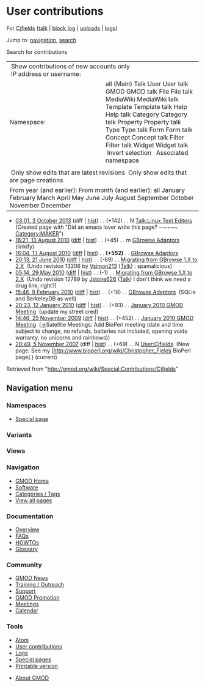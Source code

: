 <div id="mw-page-base" class="noprint">

</div>

<div id="mw-head-base" class="noprint">

</div>

<div id="content" class="mw-body" role="main">

<span id="top"></span>

<div id="mw-js-message" style="display:none;">

</div>



# <span dir="auto">User contributions</span>

<div id="bodyContent">

<div id="contentSub">

For [Cjfields](/wiki/User:Cjfields "User:Cjfields") (<a
href="/mediawiki/index.php?title=User_talk:Cjfields&amp;action=edit&amp;redlink=1"
class="new" title="User talk:Cjfields (page does not exist)">talk</a> \|
[block
log](/mediawiki/index.php?title=Special:Log/block&page=User%3ACjfields "Special:Log/block")
\|
[uploads](/wiki/Special:ListFiles/Cjfields "Special:ListFiles/Cjfields")
\| [logs](/wiki/Special:Log/Cjfields "Special:Log/Cjfields"))

</div>

<div id="jump-to-nav" class="mw-jump">

Jump to: [navigation](#mw-navigation), [search](#p-search)

</div>

<div id="mw-content-text">

Search for contributions

<table class="mw-contributions-table">
<colgroup>
<col style="width: 50%" />
<col style="width: 50%" />
</colgroup>
<tbody>
<tr class="odd">
<td colspan="2"> Show contributions of new accounts only<br />
 IP address or username:</td>
</tr>
<tr class="even">
<td class="mw-label">Namespace:</td>
<td>all (Main) Talk User User talk GMOD GMOD talk File File talk
MediaWiki MediaWiki talk Template Template talk Help Help talk Category
Category talk Property Property talk Type Type talk Form Form talk
Concept Concept talk Filter Filter talk Widget Widget talk  
 Invert selection 
 Associated namespace </td>
</tr>
<tr class="odd">
<td colspan="2"></td>
</tr>
<tr class="even">
<td colspan="2"> Only show edits that are latest revisions
 Only show edits that are page creations</td>
</tr>
<tr class="odd">
<td colspan="2">From year (and earlier): From month (and earlier): all
January February March April May June July August September October
November December</td>
</tr>
</tbody>
</table>

- <a
  href="/mediawiki/index.php?title=Talk:Linux_Text_Editors&amp;oldid=24602"
  class="mw-changeslist-date" title="Talk:Linux Text Editors">03:01, 3
  October 2013</a> (diff \|
  [hist](/mediawiki/index.php?title=Talk:Linux_Text_Editors&action=history "Talk:Linux Text Editors"))
  <span class="mw-changeslist-separator">. .</span>
  <span class="mw-plusminus-pos" dir="ltr"
  title="142 bytes after change">(+142)</span>‎
  <span class="mw-changeslist-separator">. .</span> N
  <a href="/wiki/Talk:Linux_Text_Editors" class="mw-contributions-title"
  title="Talk:Linux Text Editors">Talk:Linux Text Editors</a> ‎
  <span class="comment">(Created page with "Did an emacs lover write
  this page? --\~\~\~~
  [Category:MAKER](/wiki/Category:MAKER "Category:MAKER")")</span>
- <a href="/mediawiki/index.php?title=GBrowse_Adaptors&amp;oldid=14173"
  class="mw-changeslist-date" title="GBrowse Adaptors">16:21, 13 August
  2010</a>
  ([diff](/mediawiki/index.php?title=GBrowse_Adaptors&diff=prev&oldid=14173 "GBrowse Adaptors")
  \|
  [hist](/mediawiki/index.php?title=GBrowse_Adaptors&action=history "GBrowse Adaptors"))
  <span class="mw-changeslist-separator">. .</span>
  <span class="mw-plusminus-pos" dir="ltr"
  title="2,881 bytes after change">(+45)</span>‎
  <span class="mw-changeslist-separator">. .</span> m
  <a href="/wiki/GBrowse_Adaptors" class="mw-contributions-title"
  title="GBrowse Adaptors">GBrowse Adaptors</a> ‎
  <span class="comment">(linkify)</span>
- <a href="/mediawiki/index.php?title=GBrowse_Adaptors&amp;oldid=14172"
  class="mw-changeslist-date" title="GBrowse Adaptors">16:04, 13 August
  2010</a>
  ([diff](/mediawiki/index.php?title=GBrowse_Adaptors&diff=prev&oldid=14172 "GBrowse Adaptors")
  \|
  [hist](/mediawiki/index.php?title=GBrowse_Adaptors&action=history "GBrowse Adaptors"))
  <span class="mw-changeslist-separator">. .</span> **(+552)**‎
  <span class="mw-changeslist-separator">. .</span>
  <a href="/wiki/GBrowse_Adaptors" class="mw-contributions-title"
  title="GBrowse Adaptors">GBrowse Adaptors</a> ‎
- <a
  href="/mediawiki/index.php?title=Migrating_from_GBrowse_1.X_to_2.X&amp;oldid=13281"
  class="mw-changeslist-date"
  title="Migrating from GBrowse 1.X to 2.X">20:13, 21 June 2010</a>
  ([diff](/mediawiki/index.php?title=Migrating_from_GBrowse_1.X_to_2.X&diff=prev&oldid=13281 "Migrating from GBrowse 1.X to 2.X")
  \|
  [hist](/mediawiki/index.php?title=Migrating_from_GBrowse_1.X_to_2.X&action=history "Migrating from GBrowse 1.X to 2.X"))
  <span class="mw-changeslist-separator">. .</span>
  <span class="mw-plusminus-neg" dir="ltr"
  title="6,595 bytes after change">(-69)</span>‎
  <span class="mw-changeslist-separator">. .</span>
  <a href="/wiki/Migrating_from_GBrowse_1.X_to_2.X"
  class="mw-contributions-title"
  title="Migrating from GBrowse 1.X to 2.X">Migrating from GBrowse 1.X to
  2.X</a> ‎ <span class="comment">(Undo revision 13206 by
  [Vsimon213](/wiki/Special:Contributions/Vsimon213 "Special:Contributions/Vsimon213")
  (<a
  href="/mediawiki/index.php?title=User_talk:Vsimon213&amp;action=edit&amp;redlink=1"
  class="new" title="User talk:Vsimon213 (page does not exist)">Talk</a>)
  : spamalicious)</span>
- <a
  href="/mediawiki/index.php?title=Migrating_from_GBrowse_1.X_to_2.X&amp;oldid=12790"
  class="mw-changeslist-date"
  title="Migrating from GBrowse 1.X to 2.X">05:14, 29 May 2010</a>
  ([diff](/mediawiki/index.php?title=Migrating_from_GBrowse_1.X_to_2.X&diff=prev&oldid=12790 "Migrating from GBrowse 1.X to 2.X")
  \|
  [hist](/mediawiki/index.php?title=Migrating_from_GBrowse_1.X_to_2.X&action=history "Migrating from GBrowse 1.X to 2.X"))
  <span class="mw-changeslist-separator">. .</span>
  <span class="mw-plusminus-neg" dir="ltr"
  title="6,659 bytes after change">(-1)</span>‎
  <span class="mw-changeslist-separator">. .</span>
  <a href="/wiki/Migrating_from_GBrowse_1.X_to_2.X"
  class="mw-contributions-title"
  title="Migrating from GBrowse 1.X to 2.X">Migrating from GBrowse 1.X to
  2.X</a> ‎ <span class="comment">(Undo revision 12789 by
  [Jstone626](/wiki/Special:Contributions/Jstone626 "Special:Contributions/Jstone626")
  (<a
  href="/mediawiki/index.php?title=User_talk:Jstone626&amp;action=edit&amp;redlink=1"
  class="new" title="User talk:Jstone626 (page does not exist)">Talk</a>)
  I don't think we need a drug link, right?)</span>
- <a href="/mediawiki/index.php?title=GBrowse_Adaptors&amp;oldid=11923"
  class="mw-changeslist-date" title="GBrowse Adaptors">15:46, 9 February
  2010</a>
  ([diff](/mediawiki/index.php?title=GBrowse_Adaptors&diff=prev&oldid=11923 "GBrowse Adaptors")
  \|
  [hist](/mediawiki/index.php?title=GBrowse_Adaptors&action=history "GBrowse Adaptors"))
  <span class="mw-changeslist-separator">. .</span>
  <span class="mw-plusminus-pos" dir="ltr"
  title="2,100 bytes after change">(+18)</span>‎
  <span class="mw-changeslist-separator">. .</span>
  <a href="/wiki/GBrowse_Adaptors" class="mw-contributions-title"
  title="GBrowse Adaptors">GBrowse Adaptors</a> ‎
  <span class="comment">(SQLie and BerkeleyDB as well)</span>
- <a
  href="/mediawiki/index.php?title=January_2010_GMOD_Meeting&amp;oldid=11246"
  class="mw-changeslist-date" title="January 2010 GMOD Meeting">20:23, 12
  January 2010</a>
  ([diff](/mediawiki/index.php?title=January_2010_GMOD_Meeting&diff=prev&oldid=11246 "January 2010 GMOD Meeting")
  \|
  [hist](/mediawiki/index.php?title=January_2010_GMOD_Meeting&action=history "January 2010 GMOD Meeting"))
  <span class="mw-changeslist-separator">. .</span>
  <span class="mw-plusminus-pos" dir="ltr"
  title="15,225 bytes after change">(+93)</span>‎
  <span class="mw-changeslist-separator">. .</span>
  <a href="/wiki/January_2010_GMOD_Meeting" class="mw-contributions-title"
  title="January 2010 GMOD Meeting">January 2010 GMOD Meeting</a> ‎
  <span class="comment">(update my street cred)</span>
- <a
  href="/mediawiki/index.php?title=January_2010_GMOD_Meeting&amp;oldid=10735"
  class="mw-changeslist-date" title="January 2010 GMOD Meeting">14:46, 25
  November 2009</a>
  ([diff](/mediawiki/index.php?title=January_2010_GMOD_Meeting&diff=prev&oldid=10735 "January 2010 GMOD Meeting")
  \|
  [hist](/mediawiki/index.php?title=January_2010_GMOD_Meeting&action=history "January 2010 GMOD Meeting"))
  <span class="mw-changeslist-separator">. .</span>
  <span class="mw-plusminus-pos" dir="ltr"
  title="5,395 bytes after change">(+452)</span>‎
  <span class="mw-changeslist-separator">. .</span>
  <a href="/wiki/January_2010_GMOD_Meeting" class="mw-contributions-title"
  title="January 2010 GMOD Meeting">January 2010 GMOD Meeting</a> ‎
  <span class="comment">([→](/wiki/January_2010_GMOD_Meeting#Satellite_Meetings "January 2010 GMOD Meeting")‎<span dir="auto"><span class="autocomment">Satellite
  Meetings: </span> Add BioPerl meeting (date and time subject to
  change, no refunds, batteries not included, opening voids warranty, no
  unicorns and rainbows)</span>)</span>
- <a href="/mediawiki/index.php?title=User:Cjfields&amp;oldid=3307"
  class="mw-changeslist-date" title="User:Cjfields">20:49, 5 November
  2007</a> (diff \|
  [hist](/mediawiki/index.php?title=User:Cjfields&action=history "User:Cjfields"))
  <span class="mw-changeslist-separator">. .</span>
  <span class="mw-plusminus-pos" dir="ltr"
  title="69 bytes after change">(+69)</span>‎
  <span class="mw-changeslist-separator">. .</span> N
  <a href="/wiki/User:Cjfields" class="mw-contributions-title"
  title="User:Cjfields">User:Cjfields</a> ‎ <span class="comment">(New
  page: See my \[http://www.bioperl.org/wiki/Christopher_Fields BioPerl
  page\].)</span> <span class="mw-uctop">(current)</span>

</div>

<div class="printfooter">

Retrieved from "<http://gmod.org/wiki/Special:Contributions/Cjfields>"

</div>

<div id="catlinks" class="catlinks catlinks-allhidden">

</div>

<div class="visualClear">

</div>

</div>

</div>

<div id="mw-navigation">

## Navigation menu

<div id="mw-head">



<div id="left-navigation">

<div id="p-namespaces" class="vectorTabs" role="navigation"
aria-labelledby="p-namespaces-label">

### Namespaces

- <span id="ca-nstab-special">[Special
  page](/wiki/Special:Contributions/Cjfields "This is a special page, you cannot edit the page itself")</span>

</div>

<div id="p-variants" class="vectorMenu emptyPortlet" role="navigation"
aria-labelledby="p-variants-label">

### 

### Variants[](#)

<div class="menu">

</div>

</div>

</div>

<div id="right-navigation">

<div id="p-views" class="vectorTabs emptyPortlet" role="navigation"
aria-labelledby="p-views-label">

### Views

</div>



</div>



</div>

</div>

</div>

<div id="mw-panel">

<div id="p-logo" role="banner">

<a href="/wiki/Main_Page"
style="background-image: url(http://gmod.org/images/GMOD-cogs.png);"
title="Visit the main page"></a>

</div>

<div id="p-Navigation" class="portal" role="navigation"
aria-labelledby="p-Navigation-label">

### Navigation

<div class="body">

- <span id="n-GMOD-Home">[GMOD Home](/wiki/Main_Page)</span>
- <span id="n-Software">[Software](/wiki/GMOD_Components)</span>
- <span id="n-Categories-.2F-Tags">[Categories /
  Tags](/wiki/Categories)</span>
- <span id="n-View-all-pages">[View all
  pages](/wiki/Special:AllPages)</span>

</div>

</div>

<div id="p-Documentation" class="portal" role="navigation"
aria-labelledby="p-Documentation-label">

### Documentation

<div class="body">

- <span id="n-Overview">[Overview](/wiki/Overview)</span>
- <span id="n-FAQs">[FAQs](/wiki/Category:FAQ)</span>
- <span id="n-HOWTOs">[HOWTOs](/wiki/Category:HOWTO)</span>
- <span id="n-Glossary">[Glossary](/wiki/Glossary)</span>

</div>

</div>

<div id="p-Community" class="portal" role="navigation"
aria-labelledby="p-Community-label">

### Community

<div class="body">

- <span id="n-GMOD-News">[GMOD News](/wiki/GMOD_News)</span>
- <span id="n-Training-.2F-Outreach">[Training /
  Outreach](/wiki/Training_and_Outreach)</span>
- <span id="n-Support">[Support](/wiki/Support)</span>
- <span id="n-GMOD-Promotion">[GMOD
  Promotion](/wiki/GMOD_Promotion)</span>
- <span id="n-Meetings">[Meetings](/wiki/Meetings)</span>
- <span id="n-Calendar">[Calendar](/wiki/Calendar)</span>

</div>

</div>

<div id="p-tb" class="portal" role="navigation"
aria-labelledby="p-tb-label">

### Tools

<div class="body">

- <span id="feedlinks"><a
  href="http://gmod.org/mediawiki/index.php?title=Special:Contributions/Cjfields&amp;feed=atom"
  id="feed-atom" class="feedlink" rel="alternate"
  type="application/atom+xml" title="Atom feed for this page">Atom</a></span>
- <span id="t-contributions">[User
  contributions](/wiki/Special:Contributions/Cjfields "A list of contributions of this user")</span>
- <span id="t-log">[Logs](/wiki/Special:Log/Cjfields)</span>
- <span id="t-specialpages"><a href="/wiki/Special:SpecialPages" accesskey="q"
  title="A list of all special pages [q]">Special pages</a></span>
- <span id="t-print"><a
  href="/mediawiki/index.php?title=Special:Contributions/Cjfields&amp;printable=yes"
  rel="alternate" accesskey="p"
  title="Printable version of this page [p]">Printable version</a></span>

</div>

</div>

</div>

</div>

<div id="footer" role="contentinfo">

- <span id="footer-places-about">[About
  GMOD](/wiki/GMOD:About "GMOD:About")</span>

<!-- -->






</div>
